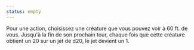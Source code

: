 ```yaml
---
status: empty
---
```

Pour une action, choisissez une créature que vous pouvez voir à 60 ft. de vous. Jusqu'à la fin de son prochain tour, chaque fois que cette créature obtient un 20 sur un jet de d20, le jet devient un 1.
